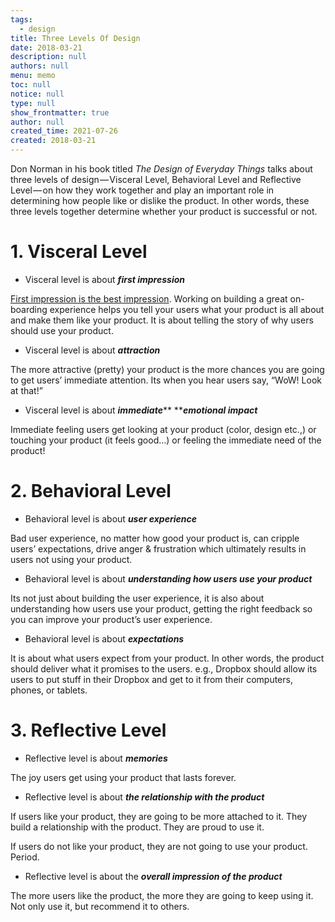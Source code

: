 ```yaml
---
tags: 
  - design
title: Three Levels Of Design
date: 2018-03-21
description: null
authors: null
menu: memo
toc: null
notice: null
type: null
show_frontmatter: true
author: null
created_time: 2021-07-26
created: 2018-03-21
---
```


Don Norman in his book titled *The Design of Everyday Things* talks about three levels of design — Visceral Level, Behavioral Level and Reflective Level — on how they work together and play an important role in determining how people like or dislike the product. In other words, these three levels together determine whether your product is successful or not.

# 1. **Visceral Level**

* Visceral level is about ***first impression***

[First impression is the best impression](http://en.wikipedia.org/wiki/First_impression_%28psychology%29). Working on building a great on-boarding experience helps you tell your users what your product is all about and make them like your product. It is about telling the story of why users should use your product.

* Visceral level is about ***attraction***

The more attractive (pretty) your product is the more chances you are going to get users’ immediate attention. Its when you hear users say, “WoW! Look at that!”

* Visceral level is about ***immediate***** *****emotional impact***

Immediate feeling users get looking at your product (color, design etc.,) or touching your product (it feels good…) or feeling the immediate need of the product!

# 2. **Behavioral Level**

* Behavioral level is about ***user experience***

Bad user experience, no matter how good your product is, can cripple users’ expectations, drive anger & frustration which ultimately results in users not using your product.

* Behavioral level is about ***understanding how users use your product***

Its not just about building the user experience, it is also about understanding how users use your product, getting the right feedback so you can improve your product’s user experience.

* Behavioral level is about ***expectations***

It is about what users expect from your product. In other words, the product should deliver what it promises to the users. e.g., Dropbox should allow its users to put stuff in their Dropbox and get to it from their computers, phones, or tablets.

# 3. **Reflective Level**

* Reflective level is about ***memories***

The joy users get using your product that lasts forever.

* Reflective level is about ***the relationship with the product***

If users like your product, they are going to be more attached to it. They build a relationship with the product. They are proud to use it.

If users do not like your product, they are not going to use your product. Period.

* Reflective level is about the ***overall impression of the product***

The more users like the product, the more they are going to keep using it. Not only use it, but recommend it to others.

